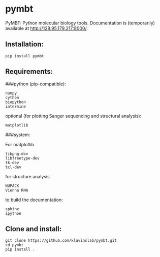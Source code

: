 # pymbt

PyMBT: Python molecular biology tools. Documentation is (temporarily) available at http://128.95.179.217:8000/.

## Installation:

```
pip install pymbt
```

## Requirements:

###python (pip-compatible):

```
numpy
cython
biopython
intermine
```

optional (for plotting Sanger sequencing and structural analysis):

```
matplotlib
```

###system:

For matplotlib

```
libpng-dev
libfreetype-dev
tk-dev
tcl-dev
```

for structure analysis

```
NUPACK
Vienna RNA
```

to build the documentation:
```
sphinx
ipython
```

## Clone and install:

```
git clone https://github.com/klavinslab/pymbt.git
cd pymbt
pip install .
```
